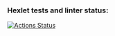 ### Hexlet tests and linter status:
[![Actions Status](https://github.com/mrkafcha/frontend-project-12/actions/workflows/hexlet-check.yml/badge.svg)](https://github.com/mrkafcha/frontend-project-12/actions)